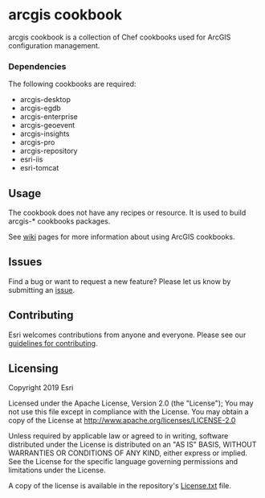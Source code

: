 arcgis cookbook
===============

arcgis cookbook is a collection of Chef cookbooks used for ArcGIS configuration management.

### Dependencies

The following cookbooks are required:

* arcgis-desktop
* arcgis-egdb
* arcgis-enterprise
* arcgis-geoevent
* arcgis-insights
* arcgis-pro
* arcgis-repository
* esri-iis
* esri-tomcat

Usage
-----

The cookbook does not have any recipes or resource. It is used to build arcgis-* cookbooks packages.

See [wiki](https://github.com/Esri/arcgis-cookbook/wiki) pages for more information about using ArcGIS cookbooks.

## Issues

Find a bug or want to request a new feature?  Please let us know by submitting an [issue](https://github.com/Esri/arcgis-cookbook/issues).

## Contributing

Esri welcomes contributions from anyone and everyone. Please see our [guidelines for contributing](https://github.com/esri/contributing).

Licensing
---------

Copyright 2019 Esri

Licensed under the Apache License, Version 2.0 (the "License");
You may not use this file except in compliance with the License.
You may obtain a copy of the License at
   http://www.apache.org/licenses/LICENSE-2.0

Unless required by applicable law or agreed to in writing, software
distributed under the License is distributed on an "AS IS" BASIS,
WITHOUT WARRANTIES OR CONDITIONS OF ANY KIND, either express or implied.
See the License for the specific language governing permissions and
limitations under the License.

A copy of the license is available in the repository's [License.txt](https://github.com/Esri/arcgis-cookbook/blob/master/License.txt?raw=true) file.
